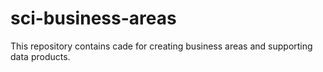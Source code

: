 # sci-business-areas

This repository contains cade for creating business areas and supporting data
products.

